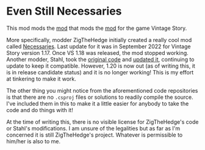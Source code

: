 # Even Still Necessaries

This mod mods the [mod](https://mods.vintagestory.at/show/mod/5906) that mods the [mod](https://mods.vintagestory.at/show/mod/19) for the game Vintage Story.

More specifically, modder ZigTheHedge initially created a really cool mod called [Necessaries](https://mods.vintagestory.at/show/mod/19). Last update for it was in September 2022 for Vintage Story version 1.17. Once VS 1.18 was released, the mod stopped working. Another modder, Stahl, took the [original code](https://github.com/ZigTheHedge/vsmods/tree/1.14/mods/necessaries) and [updated it](https://github.com/antoinehu/vs-stillnecessaries), continuing to update to keep it compatible. However, 1.20 is now out (as of writing this, it is in release candidate status) and it is no longer working! This is my effort at tinkering to make it work.

The other thing you might notice from the aforementioned code repositories is that there are no `.csproj` files or solutions to readily compile the source. I've included them in this to make it a little easier for anybody to take the code and do things with it!

At the time of writing this, there is no visible license for ZigTheHedge's code or Stahl's modifications. I am unsure of the legalities but as far as I'm concerned it is still ZigTheHedge's project. Whatever is permissible to him/her is also to me.